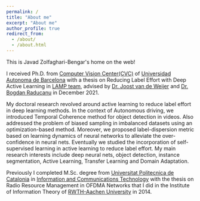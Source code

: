 ```yaml
---
permalink: /
title: "About me"
excerpt: "About me"
author_profile: true
redirect_from: 
  - /about/
  - /about.html
---
```

This is Javad Zolfaghari-Bengar's home on the web!


I received Ph.D. from [Computer Vision Center(CVC)](http://www.cvc.uab.es/) of [Universidad Autonoma de Barcelona](https://www.uab.cat/) with a thesis on Reducing Label Effort with Deep Active Learning in [LAMP team](http://www.cvc.uab.es/lamp/), advised by [Dr. Joost van de Weijer](http://www.cvc.uab.es/LAMP/joost/) and [Dr. Bogdan Raducanu](http://www.cvc.uab.es/~bogdan/) in December 2021.

My doctoral research revolved around active learning to reduce label effort in deep learning methods. In the context of Autonomous driving, we introduced Temporal Coherence method for object detection in videos. Also addressed the problem of biased sampling in imbalanced datasets using an optimization-based method. Moreover, we proposed label-dispersion metric based on learning dynamics of neural networks to alleviate the over-confidence in neural nets. Eventually we studied the incorporation of self-supervised learning in active learning to reduce label effort. My main research interests include deep neural nets, object detection, instance segmentation, Active Learning, Transfer Learning and Domain Adaptation.

Previously I completed M.Sc. degree from [Universitat Politecnica de Catalonia](https://www.upc.edu/en) in [Information and Communications Technology](https://telecos.upc.edu/ca/estudis/estudis-descatalogats-discontinued-programs/european-master-of-research-on-information-and-communication-technologies-merit) with the thesis on Radio Resource Management in OFDMA Networks that I did in the Institute of Information Theory of [RWTH-Aachen University](https://www.rwth-aachen.de/) in 2014.
